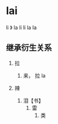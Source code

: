 # lai

li 》 la
li li la la

## 继承衍生关系

1. 拉
   1. 来， 拉 la

1. 辣
   1. 泪【书】
      1. 雷
         1. 类


